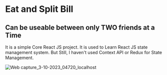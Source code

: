 # Eat and Split Bill
## Can be useable between only TWO friends at a Time

It is a simple Core React JS project. It is used to Learn React JS state management system. But Still, I haven't used Context API or Redux for State Management.

![Web capture_3-10-2023_04720_localhost](https://github.com/ahmadiqbalbhatti/EatAndSplitApp/assets/52331296/f78e57d2-de51-45b7-8e7a-ba570ca5c0d8)
